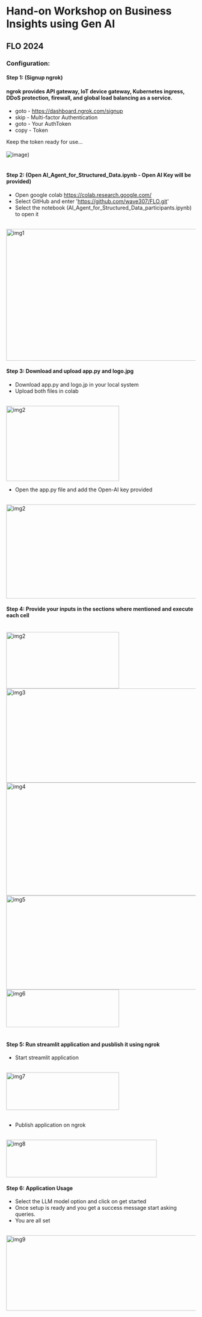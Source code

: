 # Hand-on Workshop on Business Insights using Gen AI
## FLO 2024

  
### Configuration:  
#### Step 1: (Signup ngrok)  
#### ngrok provides API gateway, IoT device gateway, Kubernetes ingress, DDoS protection, firewall, and global load balancing as a service.  
*  goto - https://dashboard.ngrok.com/signup  
*  skip - Multi-factor Authentication  
*  goto - Your AuthToken  
*  copy - Token
  
Keep the token ready for use...  
</br>
![image](https://github.com/user-attachments/assets/ada66257-f1cd-4b79-9db5-80d908571b14))  
</br>
    
#### Step 2: (Open AI_Agent_for_Structured_Data.ipynb - Open AI Key will be provided)
*  Open google colab https://colab.research.google.com/
*  Select GitHub and enter 'https://github.com/wave307/FLO.git'
*  Select the notebook (AI_Agent_for_Structured_Data_participants.ipynb) to open it  
</br>   
<img src="https://github.com/user-attachments/assets/96b3b5a2-886c-450c-a038-aba74dd40939" alt="img1" width="600" height="350">
</br>

#### Step 3: Download and upload app.py and logo.jpg
*  Download app.py and logo.jp in your local system
*  Upload both files in colab
</br>
<img src="https://github.com/user-attachments/assets/4d0f3593-532c-4a96-bd7a-16e86b6c0996" alt="img2" width="300" height="200">  
</br>

*  Open the app.py file and add the Open-AI key provided
</br> 
<img src="https://github.com/user-attachments/assets/81a485d6-063d-40fc-97fa-a07e52817973" alt="img2" width="600" height="250">  
</br>
  
#### Step 4: Provide your inputs in the sections where mentioned and execute each cell
</br>
<img src="https://github.com/user-attachments/assets/56c8eb3d-076a-44ea-977f-c2b4cbad8125" alt="img2" width="300" height="150">   
</br>
<img src="https://github.com/user-attachments/assets/43456391-7880-4208-92ca-838385d9c511" alt="img3" width="550" height="250">  
</br>
<img src="https://github.com/user-attachments/assets/51f89922-73aa-478a-b2b6-492004d48085" alt="img4" width="650" height="300">  
</br>
<img src="https://github.com/user-attachments/assets/8768bb9c-0c95-47da-b706-ba6214192a6c" alt="img5" width="600" height="250">  
</br>   
<img src="https://github.com/user-attachments/assets/a06ee04b-4a5f-4dba-8004-4338cfeeb688" alt="img6" width="300" height="100">  
</br>
</br>

#### Step 5: Run streamlit application and pusblish it using ngrok
*  Start streamlit application
</br>
<img src="https://github.com/user-attachments/assets/ebe7f97f-4bdf-404f-b63d-496b7824da6c" alt="img7" width="300" height="100">  
</br>
</br>

*  Publish application on ngrok
</br>
<img src="https://github.com/user-attachments/assets/d0a67070-ae15-40db-aa73-46eff01801ce" alt="img8" width="400" height="100">  
</br>

#### Step 6: Application Usage
  
*  Select the LLM model option and click on get started
*  Once setup is ready and you get a success message start asking queries.
*  You are all set
</br>   
<img src="https://github.com/user-attachments/assets/796f4aed-4950-4a3f-ae6b-a23d66ff038b" alt="img9" width="600" height="200">  
</br>

